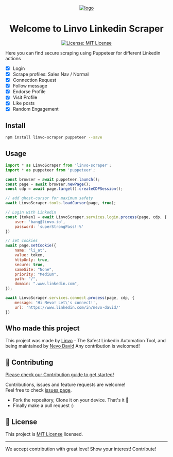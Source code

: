 <p align="center">
  <a href="https://linvo.io">
    <img  alt="logo" src="https://linvo.io/wp-content/uploads/2022/10/linvo-top.png">
  </a>
</p>
<h1 align="center">Welcome to Linvo Linkedin Scraper</h1>
<p align="center">
  <a href="https://opensource.org/licenses/MIT" target="_blank">
    <img alt="License: MIT License" src="https://img.shields.io/badge/License-MIT License-yellow.svg" />
  </a>
</p>

Here you can find secure scraping using Puppeteer for different Linkedin actions
- [x] Login
- [x] Scrape profiles: Sales Nav / Normal
- [x] Connection Request
- [x] Follow message
- [x] Endorse Profile
- [x] Visit Profile
- [x] Like posts
- [x] Random Engagement

## Install

```sh
npm install linvo-scraper puppeteer --save
```

## Usage

```javascript
import * as LinvoScraper from 'linvo-scraper';
import * as puppeteer from 'puppeteer';

const browser = await puppeteer.launch();
const page = await browser.newPage();
const cdp = await page.target().createCDPSession();

// add ghost-cursor for maximum safety
await LinvoScraper.tools.loadCursor(page, true);

// Login with Linkedin
const {token} = await LinvoScraper.services.login.process(page, cdp, {
    user: 'bang@linvo.io',
    password: 'superStrongPass!!%'
})

// set cookies
await page.setCookie({
    name: "li_at",
    value: token,
    httpOnly: true,
    secure: true,
    sameSite: "None",
    priority: "Medium",
    path: "/",
    domain: ".www.linkedin.com",
});

await LinvoScraper.services.connect.process(page, cdp, {
    message: 'Hi Nevo! Let\'s connect!',
    url: 'https://www.linkedin.com/in/nevo-david/'
})
```

## Who made this project

This project was made by [Linvo](https://linvo.io) - The Safest Linkedin Automation Tool, and being maintained by [Nevo David](https://github.com/nevo-david)
Any contribution is welcomed!

## 🤝 Contributing

[Please check our Contribution guide to get started!](https://github.com/linvo-io/linvo-scraper/blob/main/CONTRIBUTING.md)

Contributions, issues and feature requests are welcome!<br />Feel free to check [issues page](https://github.com/linvo-io/linvo-scraper/issues?q=is%3Aopen).
* Fork the repository, Clone it on your device. That's it 🎉
* Finally make a pull request :)

## 📝 License

This project is [MIT License](https://opensource.org/licenses/MIT) licensed.

***
We accept contribution with great love! Show your interest! Contribute!
